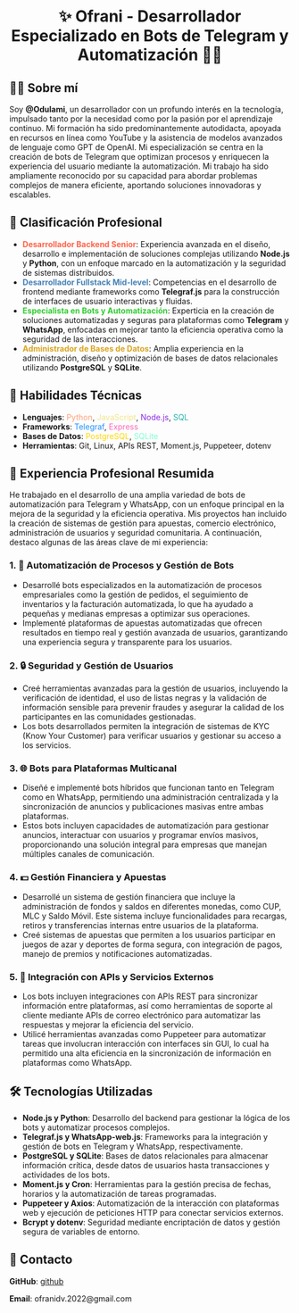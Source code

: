 <h1 align="center">✨ Ofrani - Desarrollador Especializado en Bots de Telegram y Automatización 🚀✨</h1>

<h2>👨‍💻 Sobre mí</h2>
<p>Soy <strong>@Odulami</strong>, un desarrollador con un profundo interés en la tecnología, impulsado tanto por la necesidad como por la pasión por el aprendizaje continuo. Mi formación ha sido predominantemente autodidacta, apoyada en recursos en línea como YouTube y la asistencia de modelos avanzados de lenguaje como GPT de OpenAI. Mi especialización se centra en la creación de bots de Telegram que optimizan procesos y enriquecen la experiencia del usuario mediante la automatización. Mi trabajo ha sido ampliamente reconocido por su capacidad para abordar problemas complejos de manera eficiente, aportando soluciones innovadoras y escalables.</p>

<h2>💼 Clasificación Profesional</h2>
<ul>
  <li><span style="color: #ff6347;"><strong>Desarrollador Backend Senior</strong></span>: Experiencia avanzada en el diseño, desarrollo e implementación de soluciones complejas utilizando <strong>Node.js</strong> y <strong>Python</strong>, con un enfoque marcado en la automatización y la seguridad de sistemas distribuidos.</li>
  <li><span style="color: #4682b4;"><strong>Desarrollador Fullstack Mid-level</strong></span>: Competencias en el desarrollo de frontend mediante frameworks como <strong>Telegraf.js</strong> para la construcción de interfaces de usuario interactivas y fluidas.</li>
  <li><span style="color: #32cd32;"><strong>Especialista en Bots y Automatización</strong></span>: Experticia en la creación de soluciones automatizadas y seguras para plataformas como <strong>Telegram</strong> y <strong>WhatsApp</strong>, enfocadas en mejorar tanto la eficiencia operativa como la seguridad de las interacciones.</li>
  <li><span style="color: #daa520;"><strong>Administrador de Bases de Datos</strong></span>: Amplia experiencia en la administración, diseño y optimización de bases de datos relacionales utilizando <strong>PostgreSQL</strong> y <strong>SQLite</strong>.</li>
</ul>

<h2>🚒 Habilidades Técnicas</h2>
<ul>
  <li><strong>Lenguajes</strong>: <span style="color: #ffa07a;">Python</span>, <span style="color: #f0e68c;">JavaScript</span>, <span style="color: #8a2be2;">Node.js</span>, <span style="color: #20b2aa;">SQL</span></li>
  <li><strong>Frameworks</strong>: <span style="color: #1e90ff;">Telegraf</span>, <span style="color: #ff69b4;">Express</span></li>
  <li><strong>Bases de Datos</strong>: <span style="color: #ffd700;">PostgreSQL</span>, <span style="color: #7fffd4;">SQLite</span></li>
  <li><strong>Herramientas</strong>: Git, Linux, APIs REST, Moment.js, Puppeteer, dotenv</li>
</ul>

<h2>🌟 Experiencia Profesional Resumida</h2>
<p>He trabajado en el desarrollo de una amplia variedad de bots de automatización para Telegram y WhatsApp, con un enfoque principal en la mejora de la seguridad y la eficiencia operativa. Mis proyectos han incluido la creación de sistemas de gestión para apuestas, comercio electrónico, administración de usuarios y seguridad comunitaria. A continuación, destaco algunas de las áreas clave de mi experiencia:</p>

<h3>1. 🤖 Automatización de Procesos y Gestión de Bots</h3>
<ul>
  <li>Desarrollé bots especializados en la automatización de procesos empresariales como la gestión de pedidos, el seguimiento de inventarios y la facturación automatizada, lo que ha ayudado a pequeñas y medianas empresas a optimizar sus operaciones.</li>
  <li>Implementé plataformas de apuestas automatizadas que ofrecen resultados en tiempo real y gestión avanzada de usuarios, garantizando una experiencia segura y transparente para los usuarios.</li>
</ul>

<h3>2. 🔒 Seguridad y Gestión de Usuarios</h3>
<ul>
  <li>Creé herramientas avanzadas para la gestión de usuarios, incluyendo la verificación de identidad, el uso de listas negras y la validación de información sensible para prevenir fraudes y asegurar la calidad de los participantes en las comunidades gestionadas.</li>
  <li>Los bots desarrollados permiten la integración de sistemas de KYC (Know Your Customer) para verificar usuarios y gestionar su acceso a los servicios.</li>
</ul>

<h3>3. 🌐 Bots para Plataformas Multicanal</h3>
<ul>
  <li>Diseñé e implementé bots híbridos que funcionan tanto en Telegram como en WhatsApp, permitiendo una administración centralizada y la sincronización de anuncios y publicaciones masivas entre ambas plataformas.</li>
  <li>Estos bots incluyen capacidades de automatización para gestionar anuncios, interactuar con usuarios y programar envíos masivos, proporcionando una solución integral para empresas que manejan múltiples canales de comunicación.</li>
</ul>

<h3>4. 💵 Gestión Financiera y Apuestas</h3>
<ul>
  <li>Desarrollé un sistema de gestión financiera que incluye la administración de fondos y saldos en diferentes monedas, como CUP, MLC y Saldo Móvil. Este sistema incluye funcionalidades para recargas, retiros y transferencias internas entre usuarios de la plataforma.</li>
  <li>Creé sistemas de apuestas que permiten a los usuarios participar en juegos de azar y deportes de forma segura, con integración de pagos, manejo de premios y notificaciones automatizadas.</li>
</ul>

<h3>5. 🔗 Integración con APIs y Servicios Externos</h3>
<ul>
  <li>Los bots incluyen integraciones con APIs REST para sincronizar información entre plataformas, así como herramientas de soporte al cliente mediante APIs de correo electrónico para automatizar las respuestas y mejorar la eficiencia del servicio.</li>
  <li>Utilicé herramientas avanzadas como Puppeteer para automatizar tareas que involucran interacción con interfaces sin GUI, lo cual ha permitido una alta eficiencia en la sincronización de información en plataformas como WhatsApp.</li>
</ul>

<h2>🛠 Tecnologías Utilizadas</h2>
<ul>
  <li><strong>Node.js y Python</strong>: Desarrollo del backend para gestionar la lógica de los bots y automatizar procesos complejos.</li>
  <li><strong>Telegraf.js y WhatsApp-web.js</strong>: Frameworks para la integración y gestión de bots en Telegram y WhatsApp, respectivamente.</li>
  <li><strong>PostgreSQL y SQLite</strong>: Bases de datos relacionales para almacenar información crítica, desde datos de usuarios hasta transacciones y actividades de los bots.</li>
  <li><strong>Moment.js y Cron</strong>: Herramientas para la gestión precisa de fechas, horarios y la automatización de tareas programadas.</li>
  <li><strong>Puppeteer y Axios</strong>: Automatización de la interacción con plataformas web y ejecución de peticiones HTTP para conectar servicios externos.</li>
  <li><strong>Bcrypt y dotenv</strong>: Seguridad mediante encriptación de datos y gestión segura de variables de entorno.</li>
</ul>

<h2>📨 Contacto</h2>
<p><strong>GitHub</strong>: <a href="https://github.com/OfraniDV">github</a></p>
<p><strong>Email</strong>: ofranidv.2022@gmail.com</p>
